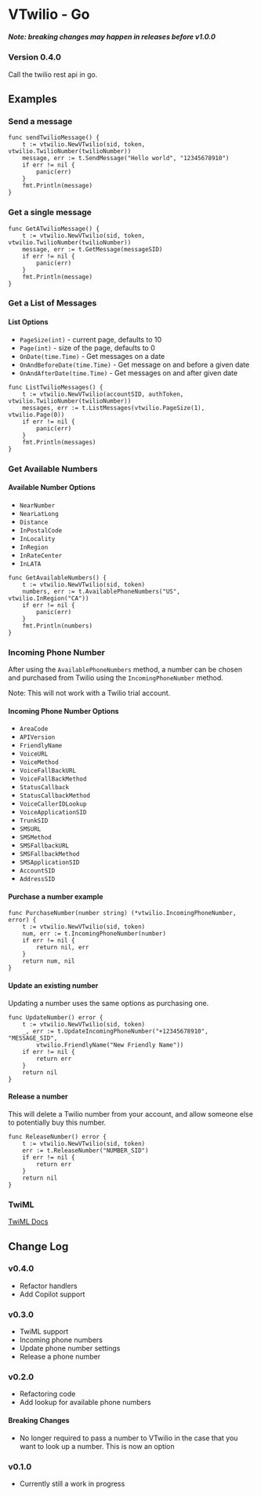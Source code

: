 # VTwilio - Go
#####  Note: breaking changes may happen in releases before v1.0.0
### Version 0.4.0
Call the twilio rest api in go.

## Examples
### Send a message
```
func sendTwilioMessage() {
	t := vtwilio.NewVTwilio(sid, token, vtwilio.TwilioNumber(twilioNumber))
	message, err := t.SendMessage("Hello world", "12345678910")
	if err != nil {
		panic(err)
	}
	fmt.Println(message)
}
```

### Get a single message
```
func GetATwilioMessage() {
	t := vtwilio.NewVTwilio(sid, token, vtwilio.TwilioNumber(twilioNumber))
	message, err := t.GetMessage(messageSID)
	if err != nil {
		panic(err)
	}
	fmt.Println(message)
}
```

### Get a List of Messages
#### List Options
- `PageSize(int)` - current page, defaults to 10
- `Page(int)` - size of the page, defaults to 0
- `OnDate(time.Time)` - Get messages on a date
- `OnAndBeforeDate(time.Time)` - Get message on and before a given date
- `OnAndAfterDate(time.Time)` - Get messages on and after given date
```
func ListTwilioMessages() {
	t := vtwilio.NewVTwilio(accountSID, authToken, vtwilio.TwilioNumber(twilioNumber))
	messages, err := t.ListMessages(vtwilio.PageSize(1), vtwilio.Page(0))
	if err != nil {
		panic(err)
	}
	fmt.Println(messages)
}
```

### Get Available Numbers
#### Available Number Options
- `NearNumber`
- `NearLatLong`
- `Distance`
- `InPostalCode`
- `InLocality`
- `InRegion`
- `InRateCenter`
- `InLATA`

```
func GetAvailableNumbers() {
	t := vtwilio.NewVTwilio(sid, token)
	numbers, err := t.AvailablePhoneNumbers("US", vtwilio.InRegion("CA"))
	if err != nil {
		panic(err)
	}
	fmt.Println(numbers)
}
```
### Incoming Phone Number
After using the `AvailablePhoneNumbers` method, a number can be chosen and purchased from Twilio using the `IncomingPhoneNumber` method.

Note: This will not work with a Twilio trial account.
#### Incoming Phone Number Options
- `AreaCode`
- `APIVersion`
- `FriendlyName`
- `VoiceURL`
- `VoiceMethod`
- `VoiceFallBackURL`
- `VoiceFallBackMethod`
- `StatusCallback`
- `StatusCallbackMethod`
- `VoiceCallerIDLookup`
- `VoiceApplicationSID`
- `TrunkSID`
- `SMSURL`
- `SMSMethod`
- `SMSFallbackURL`
- `SMSFallbackMethod`
- `SMSApplicationSID`
- `AccountSID`
- `AddressSID`
#### Purchase a number example
```
func PurchaseNumber(number string) (*vtwilio.IncomingPhoneNumber, error) {
	t := vtwilio.NewVTwilio(sid, token)
	num, err := t.IncomingPhoneNumber(number)
	if err != nil {
		return nil, err
	}
	return num, nil
}
```
#### Update an existing number
Updating a number uses the same options as purchasing one.
```
func UpdateNumber() error {
	t := vtwilio.NewVTwilio(sid, token)
	_, err := t.UpdateIncomingPhoneNumber("+12345678910", "MESSAGE_SID",
		vtwilio.FriendlyName("New Friendly Name"))
	if err != nil {
		return err
	}
	return nil
}
```
#### Release a number
This will delete a Twilio number from your account, and allow someone else to potentially buy this number.
```
func ReleaseNumber() error {
	t := vtwilio.NewVTwilio(sid, token)
	err := t.ReleaseNumber("NUMBER_SID")
	if err != nil {
		return err
	}
	return nil
}
```

### TwiML
[TwiML Docs](./twiml/README.md)

## Change Log
### v0.4.0
- Refactor handlers
- Add Copilot support

### v0.3.0
- TwiML support
- Incoming phone numbers
- Update phone number settings
- Release a phone number
### v0.2.0
- Refactoring code
- Add lookup for available phone numbers
#### Breaking Changes
- No longer required to pass a number to VTwilio in the case that you want to look up a number.
This is now an option

### v0.1.0
- Currently still a work in progress
